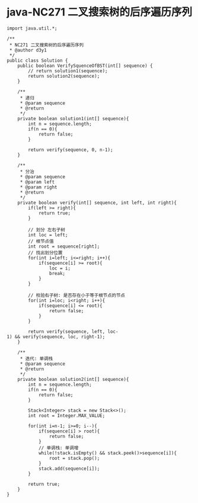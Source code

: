 # java-NC271 二叉搜索树的后序遍历序列


    import java.util.*;
    
    /**
     * NC271 二叉搜索树的后序遍历序列
     * @author d3y1
     */
    public class Solution {
        public boolean VerifySquenceOfBST(int[] sequence) {
            // return solution1(sequence);
            return solution2(sequence);
        }
    
        /**
         * 递归
         * @param sequence
         * @return
         */
        private boolean solution1(int[] sequence){
            int n = sequence.length;
            if(n == 0){
                return false;
            }
    
            return verify(sequence, 0, n-1);
        }
    
        /**
         * 分治
         * @param sequence
         * @param left
         * @param right
         * @return
         */
        private boolean verify(int[] sequence, int left, int right){
            if(left >= right){
                return true;
            }
    
            // 划分 左右子树
            int loc = left;
            // 根节点值
            int root = sequence[right];
            // 找出划分位置
            for(int i=left; i<=right; i++){
                if(sequence[i] >= root){
                    loc = i;
                    break;
                }
            }
    
            // 校验右子树: 是否存在小于等于根节点的节点
            for(int i=loc; i<right; i++){
                if(sequence[i] <= root){
                    return false;
                }
            }
    
            return verify(sequence, left, loc-1) && verify(sequence, loc, right-1);
        }
    
        /**
         * 迭代: 单调栈
         * @param sequence
         * @return
         */
        private boolean solution2(int[] sequence){
            int n = sequence.length;
            if(n == 0){
                return false;
            }
    
            Stack<Integer> stack = new Stack<>();
            int root = Integer.MAX_VALUE;
    
            for(int i=n-1; i>=0; i--){
                if(sequence[i] > root){
                    return false;
                }
                // 单调栈: 单调增
                while(!stack.isEmpty() && stack.peek()>sequence[i]){
                    root = stack.pop();
                }
                stack.add(sequence[i]);
            }
    
            return true;
        }
    }

  

